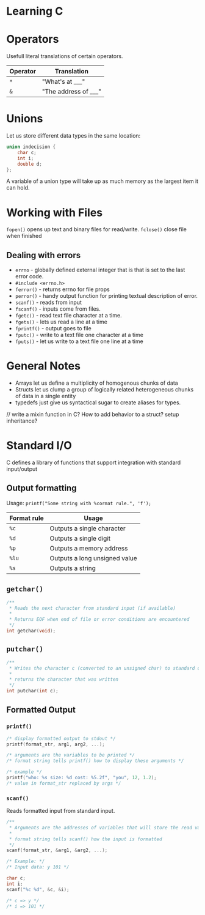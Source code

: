 Learning C
==========

# Operators

Usefull literal translations of certain operators.

Operator    | Translation
------------|--------------
`*`         | "What's at ___"
`&`         | "The address of ___"


# Unions

Let us store different data types in the same location:

```c
union indecision {
    char c;
    int i;
    double d;
};
```

A variable of a union type will take up as much memory as the largest item it can hold.

# Working with Files

`fopen()` opens up text and binary files for read/write.
`fclose()` close file when finished

## Dealing with errors

- `errno` - globally defined external integer that is that is set to the last error code.
- `#include <errno.h>`
- `ferror()` - returns errno for file props
- `perror()` - handy output function for printing textual description of error.
- `scanf()` - reads from input
- `fscanf()` - inputs come from files. 
- `fgetc()` - read text file character at a time.
- `fgets()` - lets us read a line at a time
- `fprintf()` - output goes to file
- `fputc()` - write to a text file one character at a time
- `fputs()` - let us write to a text file one line at a time

# General Notes

- Arrays let us define a multiplicity of homogenous chunks of data
- Structs let us clump a group of logically related heterogeneous chunks of data in a single entity
- typedefs just give us syntactical sugar to create aliases for types.

// write a mixin function in C?
How to add behavior to a struct?
setup inheritance?

# Standard I/O

C defines a library of functions that support integration with standard input/output

## Output formatting

Usage: `printf("Some string with %cormat rule.", 'f');`

Format rule  |  Usage
-------------|-------
`%c`         | Outputs a single character
`%d`         | Outputs a single digit
`%p`         | Outputs a memory address
`%lu`        | Outputs a long unsigned value
`%s `        | Outputs a string

## `getchar()`

```c
/**
 * Reads the next character from standard input (if available)
 *
 * Returns EOF when end of file or error conditions are encountered
 */
int getchar(void);
```

## `putchar()`

```c
/**
 * Writes the character c (converted to an unsigned char) to standard output 
 *
 * returns the character that was written
 */
int putchar(int c);
```

## Formatted Output

### `printf()`

```c
/* display formatted output to stdout */
printf(format_str, arg1, arg2, ...);

/* arguments are the variables to be printed */
/* format string tells printf() how to display these arguments */

/* example */
printf("who: %s size: %d cost: %5.2f", "you", 12, 1.2);
/* value in format_str replaced by args */
```

### `scanf()`

Reads formatted input from standard input.

```c
/**
 * Arguments are the addresses of variables that will store the read values
 *
 * format string tells scanf() how the input is formatted
 */
scanf(format_str, &arg1, &arg2, ...);

/* Example: */
/* Input data: y 101 */

char c;
int i;
scanf("%c %d", &c, &i);

/* c => y */
/* i => 101 */
```